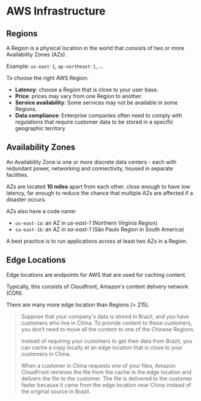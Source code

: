 # AWS Infrastructure

## Regions

A Region is a physical location in the world that consists of two or more Availability Zones (AZs).

Example: `us-east-1`, `ap-northeast-1`, ...

To choose the right AWS Region:
- **Latency**: choose a Region that is close to your user base.
- **Price**: prices may vary from one Region to another.
- **Service availability**: Some services may not be available in some Regions.
- **Data compliance**:  Enterprise companies often need to comply with regulations that require customer data to be stored in a specific geographic territory


## Availability Zones

An Availability Zone is one or more discrete data centers - each with redundant power, networking and connectivity, housed in separate facilities.

AZs are located **10 miles** apart from each other. close enough to have low latency, far enough to reduce the chance that multiple AZs are affected if a disaster occurs.


AZs also have a code name:
- `us-east-1a`: an AZ in *us-east-1* (Northern Virginia Region)
- `sa-east-1b`: an AZ in *sa-east-1* (São Paulo Region in South America)

A best practice is to run applications across at least two AZs in a Region.


## Edge Locations

Edge locations are endpoints for AWS that are used for caching content.

Typically, this consists of Cloudfront, Amazon's content delivery network (CDN).

There are many more edge location than Regions (> 215).

> Suppose that your company's data is stored in Brazil, and you have customers who live in China. To provide content to these customers, you don’t need to move all the content to one of the Chinese Regions.
>
> Instead of requiring your customers to get their data from Brazil, you can cache a copy locally at an edge location that is close to your customers in China.
> 
> When a customer in China requests one of your files, Amazon CloudFront retrieves the file from the cache in the edge location and delivers the file to the customer. The file is delivered to the customer faster because it came from the edge location near China instead of the original source in Brazil.